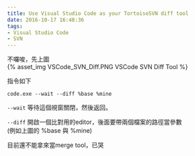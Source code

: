 ```yaml
---
title: Use Visual Studio Code as your TortoiseSVN diff tool
date: 2016-10-17 16:48:36
tags: 
- Visual Studio Code
- SVN
---
```


不囉唆，先上圖  
{% asset_img VSCode_SVN_Diff.PNG VSCode SVN Diff Tool %}

指令如下
```
code.exe --wait --diff %base %mine
```

``--wait`` 等待這個視窗關閉，然後返回。

``--diff`` 開啟一個比對用的editor，後面要帶兩個檔案的路徑當參數  
(例如上圖的 %base 與 %mine)

目前還不能拿來當merge tool，已哭